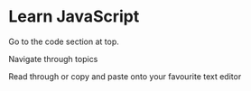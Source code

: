 
# Learn JavaScript 

Go to the code section at top.

Navigate through topics

Read through or copy and paste onto your favourite text editor  
